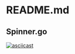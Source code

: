 # README.md

## Spinner.go

[![asciicast](https://asciinema.org/a/415790.svg)](https://asciinema.org/a/415790)
